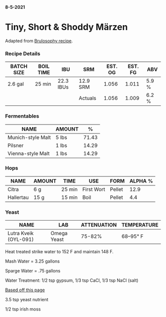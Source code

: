 __8-5-2021__

# Tiny, Short & Shoddy Märzen
Adapted from [Brulosophy recipe](https://brulosophy.com/2019/09/19/short-shoddy-marzen/).

### Recipe Details


BATCH SIZE | BOIL TIME	| IBU	| SRM|	EST. OG | 	EST. FG | ABV 
---|---|---|---|---|---|---
| 2.6 gal	| 25 min|	22.3 IBUs| 12.9 SRM	|1.056|	1.011	|5.9 %
| | | |Actuals	|1.056|	1.009|	6.2 %

### Fermentables

NAME | AMOUNT |	%
---|---|---
Munich-style Malt	| 5 lbs	| 71.43
| Pilsner | 1 lbs |14.29
| Vienna-style Malt | 1 lbs|	14.29

### Hops
NAME	|AMOUNT	|TIME|	USE|	FORM	|ALPHA %
---|---|---|---|---|---
Citra |	6 g |	25 min|	First Wort|	Pellet|	12.9
| Hallertau |	15 g|	15 min| 	Boil	|Pellet|	4.4

### Yeast
NAME|	LAB|	ATTENUATION|	TEMPERATURE
---|---|---|---
Lutra Kveik (OYL-091) 	|Omega Yeast	|75-82%|	68–95° F


Heat treated strike water to 152 F and maintain 148 F.

Mash Water = 3.25 gallons

Sparge Water = .75 gallons

Water Treatment: 1/2 tsp gypsum, 1/3 tsp CaCl, 1/3 tsp NaCl (salt)

[Based off this page](https://brewgr.com/recipe/97232/lutra-kveik-marzen-m%C3%A4rzen-recipe)

3.5 tsp yeast nutrient

1/2 tsp irish moss


